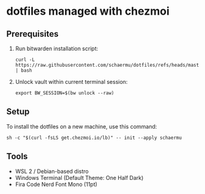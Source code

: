 # dotfiles managed with chezmoi

## Prerequisites

1. Run bitwarden installation script:
   ```
   curl -L https://raw.githubusercontent.com/schaermu/dotfiles/refs/heads/master/_install_bitwarden.sh | bash
   ```
2. Unlock vault within current terminal session:
   ```
   export BW_SESSION=$(bw unlock --raw)
   ```

## Setup

To install the dotfiles on a new machine, use this command:

```
sh -c "$(curl -fsLS get.chezmoi.io/lb)" -- init --apply schaermu
```

## Tools

- WSL 2 / Debian-based distro
- Windows Terminal (Default Theme: One Half Dark)
- Fira Code Nerd Font Mono (11pt)